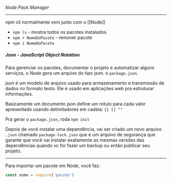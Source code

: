 *Node Pack Manager*

---
npm cli normalmente vem junto com o [[Node]]

- `npm ls` - mostra todos os pacotes instalados
- `npm r NomeDoPacote` - remover pacote
- `npm i NomeDoPacote`


##### Json - JavaScript Object Notation

Para gerenciar os pacotes, documentar o projeto e automatizar alguns serviços, o Node gera um arquivo do tipo json. o `package.json`.

json é um modelo de arquivo usado para armazenamento e transmissão de dados no formato texto. Ele é usado em aplicações web pra estruturar informações.

Basicamente um documento json define um rotulo para cada valor apresentado usando delimitadores em cadeia: `{} [] ""`

Pra gerar o `package.json`, roda `npm init`

Depois de você instalar uma dependência, vai ser criado um novo arquivo `.json` chamado  `package-lock.json` que é um arquivo de segurança que garante que você vai instalar exatamente as mesmas versões das dependências quando vc for fazer um backup ou então publicar seu projeto.



---
Para importar um pacote em Node, você faz:

```javaScript
const nome = require('pacote')
```
